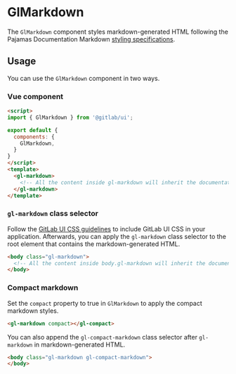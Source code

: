 # GlMarkdown

The `GlMarkdown` component styles markdown-generated HTML following the Pajamas Documentation Markdown
[styling specifications](https://www.figma.com/file/qEddyqCrI7kPSBjGmwkZzQ/Pajamas-UI-Kit---Beta?node-id=542%3A2).

## Usage

You can use the `GlMarkdown` component in two ways.

### Vue component

```html
<script>
import { GlMarkdown } from '@gitlab/ui';

export default {
  components: {
    GlMarkdown,
  }
}
</script>
<template>
  <gl-markdown>
    <!-- All the content inside gl-markdown will inherit the documentation markdown styles -->
  </gl-markdown>
</template>
```

### `gl-markdown` class selector

Follow the [GitLab UI CSS guidelines](https://gitlab.com/gitlab-org/gitlab-ui/-/blob/main/doc/css.md) to
include GitLab UI CSS in your application. Afterwards, you can apply the `gl-markdown` class selector to the root
element that contains the markdown-generated HTML.

```html
<body class="gl-markdown">
  <!-- All the content inside body.gl-markdown will inherit the documentation markdown styles -->
</body>
```

### Compact markdown

Set the `compact` property to true in `GlMarkdown` to apply the compact markdown styles.

```html
<gl-markdown compact></gl-compact>
```

You can also append the `gl-compact-markdown` class selector after `gl-markdown` in markdown-generated
HTML.

```html
<body class="gl-markdown gl-compact-markdown">
</body>
```

<!--
## Browser compatibility

If the component requires any polyfill or fallback on certain browsers, describe those requirements
here.
-->

<!--
## Edge cases

If the component has some known limitations, describe them here.
-->

<!--
## Deprecation warning

If and when this component introduced API changes that would require deprecating old APIs, describe
the changes here, and provide a migration paths to the new API.
-->
